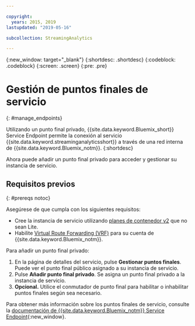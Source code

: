 ```yaml
---

copyright:
  years: 2015, 2019
lastupdated: "2019-05-16"

subcollection: StreamingAnalytics

---
```


<!-- Attribute definitions -->
{:new_window: target="_blank"}
{:shortdesc: .shortdesc}
{:codeblock: .codeblock}
{:screen: .screen}
{:pre: .pre}

# Gestión de puntos finales de servicio
{: #manage_endpoints}

Utilizando un punto final privado, {{site.data.keyword.Bluemix_short}} Service Endpoint permite la conexión al servicio {{site.data.keyword.streaminganalyticsshort}} a través de una red interna de {{site.data.keyword.Bluemix_notm}}.
{:shortdesc}

Ahora puede añadir un punto final privado para acceder y gestionar su instancia de servicio.

## Requisitos previos
{: #prereqs notoc}

Asegúrese de que cumpla con los siguientes requisitos:
- Cree la instancia de servicio utilizando [planes de contenedor v2](/docs/services/StreamingAnalytics?topic=StreamingAnalytics-service_plans#service_plans) que no sean Lite.
- Habilite [Virtual Route Forwarding (VRF)](/docs/infrastructure/direct-link?topic=direct-link-overview-of-virtual-routing-and-forwarding-vrf-on-ibm-cloud#overview-of-virtual-routing-and-forwarding-vrf-on-ibm-cloud) para su cuenta de {{site.data.keyword.Bluemix_notm}}.


Para añadir un punto final privado:

1. En la página de detalles del servicio, pulse **Gestionar puntos finales**. Puede ver el punto final público asignado a su instancia de servicio.
2. Pulse **Añadir punto final privado**. Se asigna un punto final privado a la instancia de servicio.
3. **Opcional.** Utilice el conmutador de punto final para habilitar o inhabilitar puntos finales según sea necesario.


Para obtener más información sobre los puntos finales de servicio, consulte la [documentación de {{site.data.keyword.Bluemix_notm}} Service Endpoint](/docs/services/service-endpoint?topic=service-endpoint-about#about){:new_window}.
